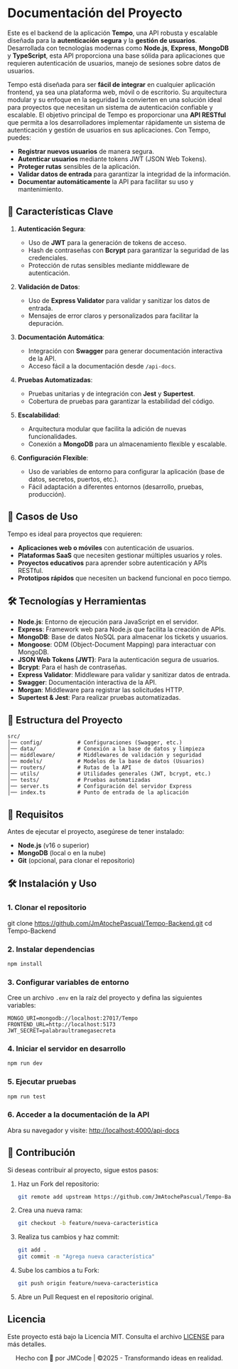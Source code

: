 # Documentación del Proyecto

Este es el backend de la aplicación **Tempo**, una API robusta y escalable diseñada para la **autenticación segura** y la **gestión de usuarios**. Desarrollada con tecnologías modernas como **Node.js**, **Express**, **MongoDB** y **TypeScript**, esta API proporciona una base sólida para aplicaciones que requieren autenticación de usuarios, manejo de sesiones sobre datos de usuarios.

Tempo está diseñada para ser **fácil de integrar** en cualquier aplicación frontend, ya sea una plataforma web, móvil o de escritorio. Su arquitectura modular y su enfoque en la seguridad la convierten en una solución ideal para proyectos que necesitan un sistema de autenticación confiable y escalable. El objetivo principal de Tempo es proporcionar una **API RESTful** que permita a los desarrolladores implementar rápidamente un sistema de autenticación y gestión de usuarios en sus aplicaciones. Con Tempo, puedes:

- **Registrar nuevos usuarios** de manera segura.
- **Autenticar usuarios** mediante tokens JWT (JSON Web Tokens).
- **Proteger rutas** sensibles de la aplicación.
- **Validar datos de entrada** para garantizar la integridad de la información.
- **Documentar automáticamente** la API para facilitar su uso y mantenimiento.

## 🌟 Características Clave

1. **Autenticación Segura**:

   - Uso de **JWT** para la generación de tokens de acceso.
   - Hash de contraseñas con **Bcrypt** para garantizar la seguridad de las credenciales.
   - Protección de rutas sensibles mediante middleware de autenticación.

2. **Validación de Datos**:

   - Uso de **Express Validator** para validar y sanitizar los datos de entrada.
   - Mensajes de error claros y personalizados para facilitar la depuración.

3. **Documentación Automática**:

   - Integración con **Swagger** para generar documentación interactiva de la API.
   - Acceso fácil a la documentación desde `/api-docs`.

4. **Pruebas Automatizadas**:

   - Pruebas unitarias y de integración con **Jest** y **Supertest**.
   - Cobertura de pruebas para garantizar la estabilidad del código.

5. **Escalabilidad**:

   - Arquitectura modular que facilita la adición de nuevas funcionalidades.
   - Conexión a **MongoDB** para un almacenamiento flexible y escalable.

6. **Configuración Flexible**:
   - Uso de variables de entorno para configurar la aplicación (base de datos, secretos, puertos, etc.).
   - Fácil adaptación a diferentes entornos (desarrollo, pruebas, producción).

## 🚀 Casos de Uso

Tempo es ideal para proyectos que requieren:

- **Aplicaciones web o móviles** con autenticación de usuarios.
- **Plataformas SaaS** que necesiten gestionar múltiples usuarios y roles.
- **Proyectos educativos** para aprender sobre autenticación y APIs RESTful.
- **Prototipos rápidos** que necesiten un backend funcional en poco tiempo.

## 🛠️ Tecnologías y Herramientas

- **Node.js**: Entorno de ejecución para JavaScript en el servidor.
- **Express**: Framework web para Node.js que facilita la creación de APIs.
- **MongoDB**: Base de datos NoSQL para almacenar los tickets y usuarios.
- **Mongoose**: ODM (Object-Document Mapping) para interactuar con MongoDB.
- **JSON Web Tokens (JWT)**: Para la autenticación segura de usuarios.
- **Bcrypt**: Para el hash de contraseñas.
- **Express Validator**: Middleware para validar y sanitizar datos de entrada.
- **Swagger**: Documentación interactiva de la API.
- **Morgan**: Middleware para registrar las solicitudes HTTP.
- **Supertest & Jest**: Para realizar pruebas automatizadas.

## 📁 Estructura del Proyecto

```
src/
│── config/           # Configuraciones (Swagger, etc.)
│── data/             # Conexión a la base de datos y limpieza
│── middleware/       # Middlewares de validación y seguridad
│── models/           # Modelos de la base de datos (Usuarios)
│── routers/          # Rutas de la API
│── utils/            # Utilidades generales (JWT, bcrypt, etc.)
│── tests/            # Pruebas automatizadas
│── server.ts         # Configuración del servidor Express
│── index.ts          # Punto de entrada de la aplicación
```

## 🔧 Requisitos

Antes de ejecutar el proyecto, asegúrese de tener instalado:

- **Node.js** (v16 o superior)
- **MongoDB** (local o en la nube)
- **Git** (opcional, para clonar el repositorio)

## 🛠️ Instalación y Uso

### 1. Clonar el repositorio

git clone https://github.com/JmAtochePascual/Tempo-Backend.git
cd Tempo-Backend

### 2. Instalar dependencias

```bash
npm install
```

### 3. Configurar variables de entorno

Cree un archivo `.env` en la raíz del proyecto y defina las siguientes variables:

```
MONGO_URI=mongodb://localhost:27017/Tempo
FRONTEND_URL=http://localhost:5173
JWT_SECRET=palabraultramegasecreta
```

### 4. Iniciar el servidor en desarrollo

```bash
npm run dev
```

### 5. Ejecutar pruebas

```bash
npm run test
```

### 6. Acceder a la documentación de la API

Abra su navegador y visite: [http://localhost:4000/api-docs](http://localhost:4000/api-docs)

## 🤝 Contribución

Si deseas contribuir al proyecto, sigue estos pasos:

1. Haz un Fork del repositorio:

   ```bash
   git remote add upstream https://github.com/JmAtochePascual/Tempo-Backend.git
   ```

2. Crea una nueva rama:

   ```bash
   git checkout -b feature/nueva-caracteristica
   ```

3. Realiza tus cambios y haz commit:

   ```bash
   git add .
   git commit -m "Agrega nueva característica"
   ```

4. Sube los cambios a tu Fork:

   ```bash
   git push origin feature/nueva-caracteristica
   ```

5. Abre un Pull Request en el repositorio original.

## Licencia

Este proyecto está bajo la Licencia MIT. Consulta el archivo [LICENSE](LICENSE) para más detalles.

<p style="text-align: center">Hecho con 💚 por JMCode | ©2025 - Transformando ideas en realidad.</p>
